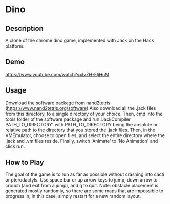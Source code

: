 # Dino

## Description
A clone of the chrome dino game, implemented with Jack on the Hack platform.

## Demo
https://www.youtube.com/watch?v=IvZH-FljHuM

## Usage
Download the software package from nand2tetris (https://www.nand2tetris.org/software)
Also download all the .jack files from this directory, to a single directory of your choice. Then, cmd into the tools folder of the software package and run 'JackCompiler PATH_TO_DIRECTORY'
with PATH_TO_DIRECTORY being the absolute or relative path to the directory that you stored the .jack files. Then, in the VMEmulator, choose to open files, and select the entire directory where the .jack and .vm files reside. Finally, switch 'Animate' to 'No Animation' and click run.

## How to Play
The goal of the game is to run as far as possible without crashing into cacti or pterodactyls. Use space bar or up arrow keys to jump, down arrow to crouch (and exit from a jump), and q to quit.
Note: obstacle placement is generated mostly randomly, so there are some maps that are impossible to progress in; in this case, simply restart for a new random layout.
